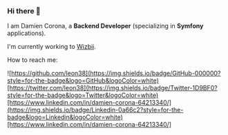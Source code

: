 ### Hi there 👋

I am Damien Corona, a **Backend Developer** (specializing in **Symfony** applications).

I'm currently working to [Wizbii](https://www.wizbii.com).

How to reach me:

![https://github.com/leon38](https://img.shields.io/badge/GitHub-000000?style=for-the-badge&logo=GitHub&logoColor=white)[https://twitter.com/leon38](https://img.shields.io/badge/Twitter-1D9BF0?style=for-the-badge&logo=Twitter&logoColor=white)[https://www.linkedin.com/in/damien-corona-64213340/](https://img.shields.io/badge/Linkedin-0a66c2?style=for-the-badge&logo=Linkedin&logoColor=white)[https://www.linkedin.com/in/damien-corona-64213340/]


